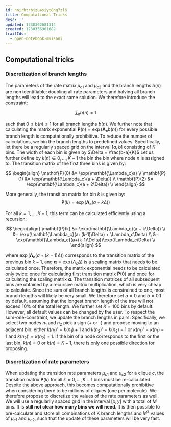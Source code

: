 ```yaml
---
id: hnirbtrbjzu4siyt8hq7zl6
title: Computational Tricks
desc: ''
updated: 1730362681314
created: 1730356961682
traitIds:
  - open-notebook-mvisani
---
```


## Computational tricks 
### Discretization of branch lengths
The parameters of the rate matrix $\mu_{c1}$ and $\mu_{c2}$ and the branch lengths $b(n)$ are non identifiable: doubling all rate parameters and halving all branch lengths will lead to the exact same solution. We therefore introduce the constraint: 

$$
\sum_n{b(n)} = 1
$$

such that  $0 \leq b(n) \leq 1$  for all branch lengths $b(n)$. We further note that calculating the matrix exponential $\mathbf{P}(n) = \exp(\mathbf{\Lambda_c}b(n))$  for every possible
branch length is computationally prohibitive. To reduce the number of calculations, we bin the
branch lengths to predefined values. Specifically, let there be a regularly spaced grid on the
interval $[a, b]$ consisting of $K$ bins. The width of each bin is given by $\Delta = \frac{b-a}{K}$ Let us further define by $k(n) \in 0,..., K-1$ the bin the bin where node $n$ is assigned to. The transition matrix of the first three bins is given by:

$$
\begin{align}
\mathbf{P}(0) &= \exp(\mathbf{\Lambda_c}a) \\
\mathbf{P}(1) &= \exp(\mathbf{\Lambda_c}(a + \Delta)) \\
\mathbf{P}(2) &= \exp(\mathbf{\Lambda_c}(a + 2\Delta)) \\
\end{align}
$$

More generally, the transition matrix for bin $k$ is given by: 
$$
\mathbf{P}(k) = \exp(\mathbf{\Lambda_c}(a + k\Delta))
$$

For all $k = 1,..., K-1$,  this term can be calculated efficiently using a recursion:

$$
\begin{align}
\mathbf{P}(k) &= \exp(\mathbf{\Lambda_c}(a + k\Delta)) \\
&= \exp(\mathbf{\Lambda_c}(a+(k-1)\Delta) + \Lambda_c\Delta) \\
&= \exp(\mathbf{\Lambda_c}(a+(k-1)\Delta))\exp(\Lambda_c\Delta) \\
\end{align}
$$

where $\exp(\mathbf{\Lambda_c}(a+(k-1)\Delta))$  corresponds to the transition matrix of the previous bin $k-1$, and $\mathbf{\alpha} = \exp(\Lambda_c\Delta)$ is a scaling matrix that needs to be calculated once. Therefore, the matrix exponential needs to be calculated only twice: once for calculating first transition matrix $\mathbf{P}(0)$ and once for calculating the scaling matrix $\mathbf{\alpha}$. The transition matrices of all subsequent bins are obtained by a recursive matrix multiplication, which is very cheap to calculate.
Since the sum of all branch lengths is constrained to one, most branch lengths will likely be very small. We therefore set $a = 0$ and $b = 0.1$  by default, assuming that the longest branch length of the tree will not exceed 10% of the total length. We further set $K=100$ bins by default. However, all default values can be changed by the user. To respect the sum-one-constraint, we update the branch lengths in pairs. Specifically, we select two nodes $n_1$ and $n_2$ pick a sign (+ or -) and propose moving to an adjacent bin: either $k(n_1)' = k(n_1) + 1$ and $k(n_2)' = k(n_2) - 1$ or $k(n_1)' = k(n_1) - 1$ and $k(n_2)' = k(n_2) + 1$. If the bin of a node corresponds to the first or the last bin, $k(n) = 0$ or $k(n) = K-1$, there is only one possible direction for proposing. 

### Discretization of rate parameters
When updating the transition rate parameters $\mu_{c1}$ and $\mu_{c2}$ for a clique $c$, the transition matrix $\mathbf{P}(k)$ for all $k = 0,..., K-1$ bins must be re-calculated. Despite the above approach, this becomes computationally prohibitive when considering there to be millions of cliques  (one per molecule). We therefore propose to discretize the values of the rate parameters as well. We will use a regularlly spaced grid in the interval $[x,y]$ with a total of $M$ bins. It is **still not clear how many bins we will need**. It is then possible to pre-calculate and store all combinations of K branch lengths and $M^2$ values of $\mu_{c1}$ and $\mu_{c2}$, such that the update of these parameters will be very fast.